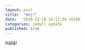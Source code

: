 ```yaml
---
layout: post
title:  "Hej!"
date:   2020-12-10 18:17:20 +0100
categories: jekyll update
published: true
---
```

Hallå!
